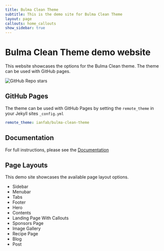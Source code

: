 ```yaml
---
title: Bulma Clean Theme
subtitle: This is the demo site for Bulma Clean Theme
layout: page
callouts: home_callouts
show_sidebar: true
---
```


# Bulma Clean Theme demo website

This website showcases the options for the Bulma Clean theme. The theme can be used with GitHub pages.

![GitHub Repo stars](https://img.shields.io/github/stars/ianfab/bulma-clean-theme?style=social)

## GitHub Pages

The theme can be used with GitHub Pages by setting the `remote_theme` in your Jekyll sites `_config.yml`

```yml
remote_theme: ianfab/bulma-clean-theme
```

## Documentation

For full instructions, please see the [Documentation](/bulma-clean-theme/docs/)

## Page Layouts

This demo site showcases the available page layout options. 

* Sidebar
* Menubar
* Tabs
* Footer
* Hero
* Contents
* Landing Page With Callouts
* Sponsors Page
* Image Gallery
* Recipe Page
* Blog
* Post
